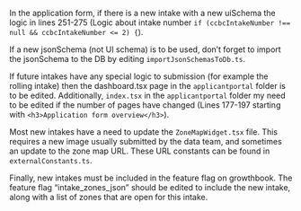 In the application form, if there is a new intake with a new uiSchema the logic in lines 251-275 (Logic about intake number `if (ccbcIntakeNumber !== null && ccbcIntakeNumber <= 2) {`).

If a new jsonSchema (not UI schema) is to be used, don’t forget to import the jsonSchema to the DB by editing `importJsonSchemasToDb.ts`.

If future intakes have any special logic to submission (for example the rolling intake) then the dashboard.tsx page in the `applicantportal` folder is to be edited. Additionally, `index.tsx` in the `applicantportal` folder my need to be edited if the number of pages have changed (Lines 177-197 starting with `<h3>Application form overview</h3>`).

Most new intakes have a need to update the `ZoneMapWidget.tsx` file. This requires a new image usually submitted by the data team, and sometimes an update to the zone map URL. These URL constants can be found in `externalConstants.ts`.

Finally, new intakes must be included in the feature flag on growthbook. The feature flag “intake_zones_json” should be edited to include the new intake, along with a list of zones that are open for this intake.
